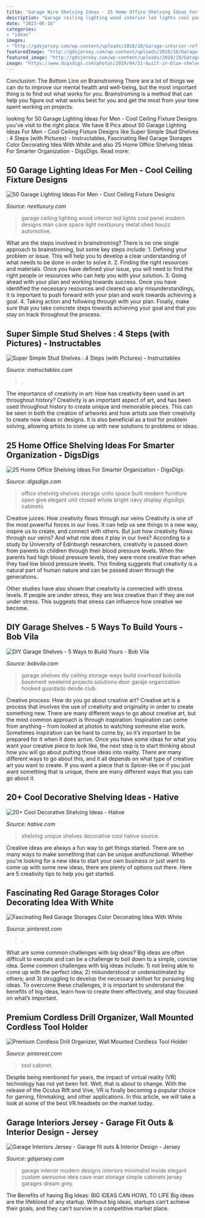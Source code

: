 ```yaml
---
title: "Garage Wire Shelving Ideas - 25 Home Office Shelving Ideas For Smarter Organization"
description: "Garage ceiling lighting wood interior led lights cool panel modern designs man cave space light nextluxury metal shed houzz automotive"
date: "2023-06-16"
categories:
- "ideas"
images:
- "http://gdsjersey.com/wp-content/uploads/2018/10/Garage-interior-refit.jpg"
featuredImage: "http://gdsjersey.com/wp-content/uploads/2018/10/Garage-interior-refit.jpg"
featured_image: "http://gdsjersey.com/wp-content/uploads/2018/10/Garage-interior-refit.jpg"
image: "https://www.digsdigs.com/photos/2019/04/11-built-in-blue-shelves-plus-closed-storage-units-wont-take-much-space-and-will-give-you-much-storage.jpg"
---
```



Conclusion: The Bottom Line on Brainstroming
There are a lot of things we can do to improve our mental health and well-being, but the most important thing is to find out what works for you. Brainstroming is a method that can help you figure out what works best for you and get the most from your time spent working on projects.

	

		
looking for 50 Garage Lighting Ideas For Men - Cool Ceiling Fixture Designs you've visit to the right place. We have 8 Pics about 50 Garage Lighting Ideas For Men - Cool Ceiling Fixture Designs like Super Simple Stud Shelves : 4 Steps (with Pictures) - Instructables, Fascinating Red Garage Storages Color Decorating Idea With White and also 25 Home Office Shelving Ideas For Smarter Organization - DigsDigs. Read more:
		
    
## 50 Garage Lighting Ideas For Men - Cool Ceiling Fixture Designs

<img loading=lazy src="http://nextluxury.com/wp-content/uploads/led-lights-for-garage-with-wood-panel-ceiling-design.jpg" onerror="this.onerror=null;this.src='https://tse1.mm.bing.net/th?id=OIP.fl3MQ36GsEI1zsv3fsL3IQHaJ3&amp;pid=15.1';" alt="50 Garage Lighting Ideas For Men - Cool Ceiling Fixture Designs">

_Source: nextluxury.com_

>garage ceiling lighting wood interior led lights cool panel modern designs man cave space light nextluxury metal shed houzz automotive. 

	

What are the steps involved in brainstroming?
There is no one single approach to brainstroming, but some key steps include: 1. Defining your problem or issue. This will help you to develop a clear understanding of what needs to be done in order to solve it. 2. Finding the right resources and materials. Once you have defined your issue, you will need to find the right people or resources who can help you with your solution. 3. Going ahead with your plan and working towards success. Once you have identified the necessary resources and cleared up any misunderstandings, it is important to push forward with your plan and work towards achieving a goal. 4. Taking action and following through with your plan. Finally, make sure that you take concrete steps towards achieving your goal and that you stay on track throughout the process.

    
## Super Simple Stud Shelves : 4 Steps (with Pictures) - Instructables

<img loading=lazy src="https://content.instructables.com/ORIG/F31/U7QH/IP66WKT3/F31U7QHIP66WKT3.jpg?frame=1&amp;width=2100" onerror="this.onerror=null;this.src='https://tse1.mm.bing.net/th?id=OIP.hJltcPM4X3ESXdo5E506AwHaNK&amp;pid=15.1';" alt="Super Simple Stud Shelves : 4 Steps (with Pictures) - Instructables">

_Source: instructables.com_

>. 

	

The importance of creativity in art: How has creativity been used in art throughout history?
Creativity is an important aspect of art, and has been used throughout history to create unique and memorable pieces. This can be seen in both the creation of artworks and how artists use their creativity to create new ideas or designs. It is also beneficial as a tool for problem solving, allowing artists to come up with new solutions to problems or ideas.

    
## 25 Home Office Shelving Ideas For Smarter Organization - DigsDigs

<img loading=lazy src="https://www.digsdigs.com/photos/2019/04/11-built-in-blue-shelves-plus-closed-storage-units-wont-take-much-space-and-will-give-you-much-storage.jpg" onerror="this.onerror=null;this.src='https://tse3.mm.bing.net/th?id=OIP.z3AXZ-IkSx4u55m4248GtQHaJ4&amp;pid=15.1';" alt="25 Home Office Shelving Ideas For Smarter Organization - DigsDigs">

_Source: digsdigs.com_

>office shelving shelves storage units space built modern furniture open give elegant unit closed whole bright navy display digsdigs cabinets. 

	

Creative juices: How creativity flows through our veins
Creativity is one of the most powerful forces in our lives. It can help us see things in a new way, inspire us to create, and connect with others. But just how creativity flows through our veins? And what role does it play in our lives?
According to a study by University of Edinburgh researchers, creativity is passed down from parents to children through their blood pressure levels. When the parents had high blood pressure levels, they were more creative than when they had low blood pressure levels. This finding suggests that creativity is a natural part of human nature and can be passed down through the generations.

Other studies have also shown that creativity is connected with stress levels. If people are under stress, they are less creative than if they are not under stress. This suggests that stress can influence how creative we become.

    
## DIY Garage Shelves - 5 Ways To Build Yours - Bob Vila

<img loading=lazy src="https://s3-production.bobvila.com/articles/wp-content/uploads/2016/03/DIY-Garage-Shelves-Ceiling.jpg" onerror="this.onerror=null;this.src='https://tse1.mm.bing.net/th?id=OIP.LtgaW3AInNB19BzIWyG8LQHaFI&amp;pid=15.1';" alt="DIY Garage Shelves - 5 Ways to Build Yours - Bob Vila">

_Source: bobvila.com_

>garage shelves diy ceiling storage ways build overhead bobvila basement weekend projects solutions door garaje organization hooked guardado desde club. 

	

Creative process: How do you go about creative art?
Creative art is a process that involves the use of creativity and originality in order to create something new. There are many different ways to go about creative art, but the most common approach is through inspiration. Inspiration can come from anything – from looked at photos to watching someone else work. Sometimes inspiration can be hard to come by, so it’s important to be prepared for it when it does arrive. Once you have some ideas for what you want your creative piece to look like, the next step is to start thinking about how you will go about putting those ideas into reality. There are many different ways to go about this, and it all depends on what type of creative art you want to create. If you want a piece that is Spicer-like or if you just want something that is unique, there are many different ways that you can go about it.

    
## 20+ Cool Decorative Shelving Ideas - Hative

<img loading=lazy src="https://hative.com/wp-content/uploads/2014/05/shelving-ideas/4-unique-shelves-ideas.jpg" onerror="this.onerror=null;this.src='https://tse3.mm.bing.net/th?id=OIP.cr-kSBtxpn0a0KKdZxe5MwHaH5&amp;pid=15.1';" alt="20+ Cool Decorative Shelving Ideas - Hative">

_Source: hative.com_

>shelving unique shelves decorative cool hative source. 

	

Creative ideas are always a fun way to get things started. There are so many ways to make something that can be unique andfunctional. Whether you're looking for a new idea to start your own business or just want to come up with some new ideas, there are plenty of options out there. Here are 5 creativity tips to help you get started.

    
## Fascinating Red Garage Storages Color Decorating Idea With White

<img loading=lazy src="https://i.pinimg.com/736x/23/1e/13/231e13a2a0f95ffbae7d1e0068c694fb--red-cabinets-garage-cabinets.jpg" onerror="this.onerror=null;this.src='https://tse2.mm.bing.net/th?id=OIP.ZcpEY6OLNrZvUbxLceXuEQEsCX&amp;pid=15.1';" alt="Fascinating Red Garage Storages Color Decorating Idea With White">

_Source: pinterest.com_

>. 

	

What are some common challenges with big ideas?
Big ideas are often difficult to execute and can be a challenge to boil down to a simple, concise idea. Some common challenges with big ideas include: 1) not being able to come up with the perfect idea; 2) misunderstood or underestimated by others; and 3) struggling to develop the necessary skillset for pursuing big ideas. To overcome these challenges, it is important to understand the benefits of big ideas, learn how to create them effectively, and stay focused on what’s important.

    
## Premium Cordless Drill Organizer, Wall Mounted Cordless Tool Holder

<img loading=lazy src="https://i.pinimg.com/736x/44/21/7a/44217a93cb18830ddbe474a4cce36ce5.jpg" onerror="this.onerror=null;this.src='https://tse1.mm.bing.net/th?id=OIP.fj-5gclJU1L-lbKHK4c-kQHaJ3&amp;pid=15.1';" alt="Premium Cordless Drill Organizer, Wall Mounted Cordless Tool Holder">

_Source: pinterest.com_

>tool cabinet. 

	

Despite being mentioned for years, the impact of virtual reality (VR) technology has not yet been felt. Well, that is about to change. With the release of the Oculus Rift and Vive, VR is finally becoming a popular choice for gaming, filmmaking, and other applications. In this article, we will take a look at some of the best VR headsets on the market today.

    
## Garage Interiors Jersey - Garage Fit Outs &amp; Interior Design - Jersey

<img loading=lazy src="http://gdsjersey.com/wp-content/uploads/2018/10/Garage-interior-refit.jpg" onerror="this.onerror=null;this.src='https://tse1.mm.bing.net/th?id=OIP.fX363QfPdIjXKrR8bW-91QHaE4&amp;pid=15.1';" alt="Garage Interiors Jersey - Garage fit outs &amp; Interior Design - Jersey">

_Source: gdsjersey.com_

>garage interior modern designs interiors minimalist inside elegant custom awesome idea cave man storage simple cabinets jersey garages dream grey. 

	

The Benefits of having Big Ideas:
BIG IDEAS CAN HOWL TO LIFE
Big ideas are the lifeblood of any startup. Without big ideas, startups can't achieve their goals, and they can't survive in a competitive market place.

